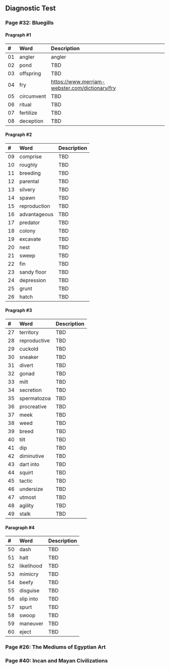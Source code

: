 ## Diagnostic Test

### Page #32: Bluegills
#### Pragraph #1
|#|Word|Description|
|:---|:---|:---|
|01|angler|angler|
|02|pond|TBD|
|03|offspring|TBD|
|04|fry|https://www.merriam-webster.com/dictionary/fry|
|05|circumvent|TBD|
|06|ritual|TBD|
|07|fertilize|TBD|
|08|deception|TBD|
#### Pragraph #2
|#|Word|Description|
|:---|:---|:---|
|09|comprise|TBD|
|10|roughly|TBD|
|11|breeding|TBD|
|12|parental|TBD|
|13|silvery|TBD|
|14|spawn|TBD|
|15|reproduction|TBD|
|16|advantageous|TBD|
|17|predator|TBD|
|18|colony|TBD|
|19|excavate|TBD|
|20|nest|TBD|
|21|sweep|TBD|
|22|fin|TBD|
|23|sandy floor|TBD|
|24|depression|TBD|
|25|grunt|TBD|
|26|hatch|TBD|
#### Pragraph #3
|#|Word|Description|
|:---|:---|:---|
|27|territory|TBD|
|28|reproductive|TBD|
|29|cuckold|TBD|
|30|sneaker|TBD|
|31|divert|TBD|
|32|gonad|TBD|
|33|milt|TBD|
|34|secretion|TBD|
|35|spermatozoa|TBD|
|36|procreative|TBD|
|37|meek|TBD|
|38|weed|TBD|
|39|breed|TBD|
|40|tilt|TBD|
|41|dip|TBD|
|42|diminutive|TBD|
|43|dart into|TBD|
|44|squirt|TBD|
|45|tactic|TBD|
|46|undersize|TBD|
|47|utmost|TBD|
|48|agility|TBD|
|49|stalk|TBD|
#### Paragraph #4
|#|Word|Description|
|:---|:---|:---|
|50|dash|TBD|
|51|halt|TBD|
|52|likelihood|TBD|
|53|mimicry|TBD|
|54|beefy|TBD|
|55|disguise|TBD|
|56|slip into|TBD|
|57|spurt|TBD|
|58|swoop|TBD|
|59|maneuver|TBD|
|60|eject|TBD|

### Page #26: The Mediums of Egyptian Art

### Page #40: Incan and Mayan Civilizations

